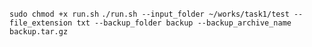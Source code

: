 ```sudo chmod +x run.sh```
```./run.sh --input_folder ~/works/task1/test --file_extension txt --backup_folder backup --backup_archive_name backup.tar.gz```
